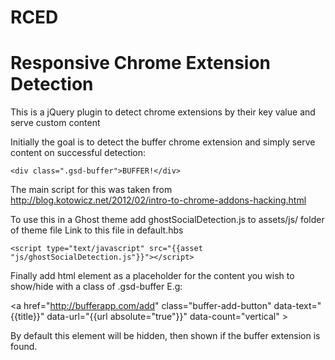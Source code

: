 RCED
====

# Responsive Chrome Extension Detection

This is a jQuery plugin to detect chrome extensions by their key value and serve custom content 

Initially the goal is to detect the buffer chrome extension and simply serve content on successful detection:

    <div class=".gsd-buffer">BUFFER!</div>

The main script for this was taken from http://blog.kotowicz.net/2012/02/intro-to-chrome-addons-hacking.html

To use this in a Ghost theme add ghostSocialDetection.js to assets/js/ folder of theme file
Link to this file in default.hbs

    <script type="text/javascript" src="{{asset "js/ghostSocialDetection.js"}}"></script>

Finally add html element as a placeholder for the content you wish to show/hide with a class of .gsd-buffer
E.g:
    <div class=".gsd-buffer">
    <a href="http://bufferapp.com/add" class="buffer-add-button" data-text="{{title}}" data-url="{{url absolute="true"}}" data-count="vertical" ></a>
    <script type="text/javascript" src="https://d389zggrogs7qo.cloudfront.net/js/button.js"></script>
    </div>

By default this element will be hidden, then shown if the buffer extension is found.

